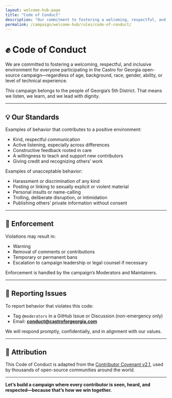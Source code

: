 ```yaml
---
layout: welcome-hub-page
title: "Code of Conduct"
description: "Our commitment to fostering a welcoming, respectful, and inclusive environment where every contributor is seen, heard, and respected in our grassroots movement."
permalink: /campaign/welcome-hub/rules/code-of-conduct/
---
```


# ✊ Code of Conduct

We are committed to fostering a welcoming, respectful, and inclusive environment for everyone participating in the Castro for Georgia open-source campaign—regardless of age, background, race, gender, ability, or level of technical experience.

This campaign belongs to the people of Georgia’s 5th District. That means we listen, we learn, and we lead with dignity.

---

## 💡 Our Standards

Examples of behavior that contributes to a positive environment:

- Kind, respectful communication
- Active listening, especially across differences
- Constructive feedback rooted in care
- A willingness to teach and support new contributors
- Giving credit and recognizing others’ work

Examples of unacceptable behavior:

- Harassment or discrimination of any kind
- Posting or linking to sexually explicit or violent material
- Personal insults or name-calling
- Trolling, deliberate disruption, or intimidation
- Publishing others’ private information without consent

---

## 🔧 Enforcement

Violations may result in:

- Warning
- Removal of comments or contributions
- Temporary or permanent bans
- Escalation to campaign leadership or legal counsel if necessary

Enforcement is handled by the campaign’s Moderators and Maintainers.

---

## 📣 Reporting Issues

To report behavior that violates this code:

- Tag `@moderators` in a GitHub Issue or Discussion (non-emergency only)
- Email: **[conduct@castroforgeorgia.com](mailto:conduct@castroforgeorgia.com)**

We will respond promptly, confidentially, and in alignment with our values.

---

## 📜 Attribution

This Code of Conduct is adapted from the [Contributor Covenant v2.1](https://www.contributor-covenant.org/version/2/1/code_of_conduct.html), used by thousands of open-source communities around the world.

---

**Let’s build a campaign where every contributor is seen, heard, and respected—because that’s how we win together.**
